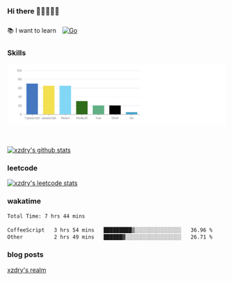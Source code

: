 ### Hi there 👋👋👋👋👋

 :books: I want to learn <a href="https://go.dev/" target="_blank"><img style="margin: 10px" src="https://profilinator.rishav.dev/skills-assets/go-original.svg" alt="Go" height="50" /></a>  

### Skills
![](img/2022-09-05-22-04-20.png)

<br />

[![xzdry's github stats](https://github-readme-stats.vercel.app/api?username=xzdry&count_private=true&show_icons=true&theme=vue)](https://github.com/xzdry)

### leetcode
[![xzdry's leetcode stats](https://leetcard.jacoblin.cool/xzdry-2?theme=light&font=Anek%20Kannada&site=cn)](https://leetcode.cn/u/xzdry-2/)

### wakatime
<!--START_SECTION:waka-->

```text
Total Time: 7 hrs 44 mins

CoffeeScript   3 hrs 54 mins   █████████▒░░░░░░░░░░░░░░░   36.96 %
Other          2 hrs 49 mins   ██████▓░░░░░░░░░░░░░░░░░░   26.71 %
```

<!--END_SECTION:waka-->

### blog posts
[xzdry's realm](https://www.justdry.net/)
